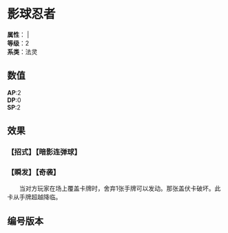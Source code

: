 <script setup>
let list = [
    { number: "SP01-005", url: "/packs/SP02" }
]
</script>

# 影球忍者

**属性**：<CardAttribute text="暗"/> | <CardAttribute text="金"/><br/>
**等级**：2<br/>
**系类**：法灵

## 数值

**AP**:2<br/>
**DP**:0<br/>
**SP**:2

## 效果

### 【招式】【暗影连弹球】

### 【瞬发】【奇袭】

&emsp;&emsp;当对方玩家在场上覆盖卡牌时，舍弃1张手牌可以发动。那张盖伏卡破坏。此卡从手牌超越降临。

## 编号版本

<CardNumberBox :list="list"/>